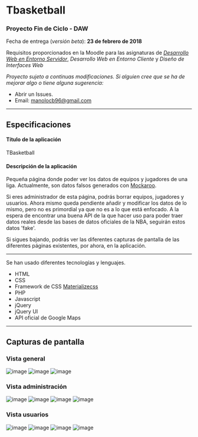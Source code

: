 # Tbasketball

### Proyecto Fin de Ciclo - DAW 

Fecha de entrega (*versión beta*): **23 de febrero de 2018**

Requisitos proporcionados en la Moodle para las asignaturas de [*Desarrollo Web en Entorno Servidor*](https://docs.google.com/document/d/1RoDH3fEyrHyIgigwI8Gg5oWPbG6NdqN0Fj9eRze3wVA/edit), *Desarrollo Web en Entorno Cliente* y *Diseño de Interfaces Web*

*Proyecto sujeto a continuas modificaciones.*
*Si alguien cree que se ha de mejorar algo o tiene alguna sugerencia:*
- Abrir un Issues.
- Email: manolocb96@gmail.com

---

## Especificaciones

#### Título de la aplicación

TBasketball

#### Descripción de la aplicación

Pequeña página donde poder ver los datos de equipos y jugadores de una liga. Actualmente, son datos falsos generados con
[Mockaroo](https://mockaroo.com/).

Si eres administrador de esta página, podrás borrar equipos, jugadores y usuarios. Ahora mismo queda pendiente añadir y
modificar los datos de lo mismo, pero no es primordial ya que no es a lo que está enfocado.
A la espera de encontrar una buena API de la que hacer uso para poder traer datos reales desde las bases de datos oficiales de la NBA, seguirán estos datos 'fake'.

Si sigues bajando, podrás ver las diferentes capturas de pantalla de las diferentes páginas existentes, por ahora, en la aplicación.

---

Se han usado diferentes tecnologías y lenguajes.

- HTML
- CSS
- Framework de CSS [Materializecss](http://materializecss.com/)
- PHP
- Javascript
- jQuery
- jQuery UI
- API oficial de Google Maps

---

## Capturas de pantalla

### Vista general

![image](/img/capturas/registro.png)
![image](/img/capturas/login.png)
![image](/img/capturas/sidenav.png)

### Vista administración

![image](/img/capturas/indexadmin.png)
![image](/img/capturas/equipoadmin.png)
![image](/img/capturas/jugadoradmin.png)
![image](/img/capturas/perfiladmin.png)

### Vista usuarios

![image](/img/capturas/indexusuario.png)
![image](/img/capturas/equipousuario.png)
![image](/img/capturas/jugadorusuario.png)
![image](/img/capturas/perfilusuario.png)
